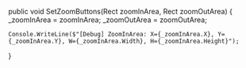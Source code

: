 public void SetZoomButtons(Rect zoomInArea, Rect zoomOutArea)
{
    _zoomInArea = zoomInArea;
    _zoomOutArea = zoomOutArea;

    Console.WriteLine($"[Debug] ZoomInArea: X={_zoomInArea.X}, Y={_zoomInArea.Y}, W={_zoomInArea.Width}, H={_zoomInArea.Height}");
}

